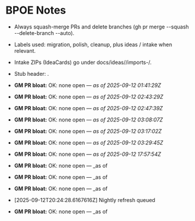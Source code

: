 <!-- status: stub; target: 150+ words -->
<!-- status: stub; target: 150+ words -->
# BPOE Notes

- Always squash-merge PRs and delete branches (gh pr merge --squash --delete-branch --auto).
- Labels used: migration, polish, cleanup, plus ideas / intake when relevant.
- Intake ZIPs (IdeaCards) go under docs/ideas/<YYYY-MM-DD>/imports-<HHmmss>/.
- Stub header: <!-- status: stub; target: 150+ words -->.





- **GM PR bloat:** OK: none open — _as of 2025-09-12 01:41:29Z_



- **GM PR bloat:** OK: none open — _as of 2025-09-12 02:43:29Z_


- **GM PR bloat:** OK: none open — _as of 2025-09-12 02:47:39Z_


- **GM PR bloat:** OK: none open — _as of 2025-09-12 03:08:07Z_


- **GM PR bloat:** OK: none open — _as of 2025-09-12 03:17:02Z_


- **GM PR bloat:** OK: none open — _as of 2025-09-12 03:29:45Z_


- **GM PR bloat:** OK: none open — _as of 2025-09-12 17:57:54Z_


- **GM PR bloat:** OK: none open — _as of 


- **GM PR bloat:** OK: none open — _as of 


- **GM PR bloat:** OK: none open — _as of 
- [2025-09-12T20:24:28.6167616Z] Nightly refresh queued


- **GM PR bloat:** OK: none open — _as of 
